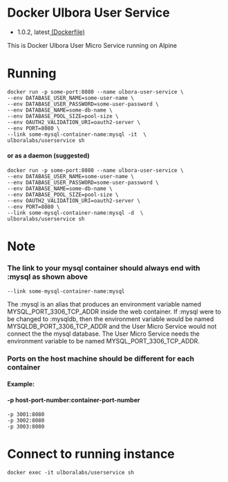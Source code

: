 # Docker Ulbora User Service
- 1.0.2, latest[ (Dockerfile)](https://github.com/Ulbora/docker_ulbora_user_service/blob/master/Dockerfile)

This is Docker Ulbora User Micro Service running on Alpine


# Running
```
docker run -p some-port:8080 --name ulbora-user-service \
--env DATABASE_USER_NAME=some-user-name \
--env DATABASE_USER_PASSWORD=some-user-password \
--env DATABASE_NAME=some-db-name \
--env DATABASE_POOL_SIZE=pool-size \
--env OAUTH2_VALIDATION_URI=oauth2-server \
--env PORT=8080 \
--link some-mysql-container-name:mysql -it  \
ulboralabs/userservice sh
```
#### or as a daemon (suggested)
```
docker run -p some-port:8080 --name ulbora-user-service \
--env DATABASE_USER_NAME=some-user-name \
--env DATABASE_USER_PASSWORD=some-user-password \
--env DATABASE_NAME=some-db-name \
--env DATABASE_POOL_SIZE=pool-size \
--env OAUTH2_VALIDATION_URI=oauth2-server \
--env PORT=8080 \
--link some-mysql-container-name:mysql -d  \
ulboralabs/userservice sh
```
# Note
### The link to your mysql container should always end with :mysql as shown above
```
--link some-mysql-container-name:mysql 
```
The :mysql is an alias that produces an environment variable named MYSQL_PORT_3306_TCP_ADDR inside the web container.
If :mysql were to be changed to :mysqldb, then the environment variable would be named MYSQLDB_PORT_3306_TCP_ADDR and 
the User Micro Service would not connect the the mysql database. The User Micro Service needs the environment variable to be 
named MYSQL_PORT_3306_TCP_ADDR.

### Ports on the host machine should be different for each container
#### Example: 
#### -p host-port-number:container-port-number
```
-p 3001:8080 
-p 3002:8080 
-p 3003:8080
```

# Connect to running instance
```
docker exec -it ulboralabs/userservice sh
```

